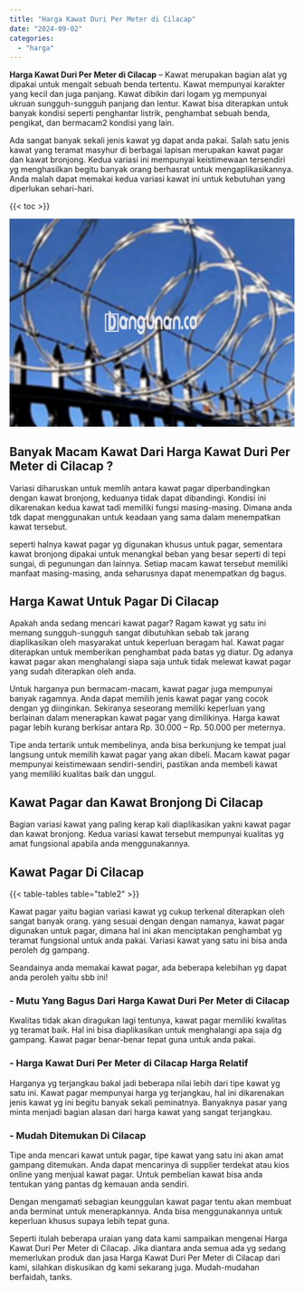 ```yaml
---
title: "Harga Kawat Duri Per Meter di Cilacap"
date: "2024-09-02"
categories: 
  - "harga"
---
```


**Harga Kawat Duri Per Meter di Cilacap** – Kawat merupakan bagian alat yg dipakai untuk mengait sebuah benda tertentu. Kawat mempunyai karakter yang kecil dan juga panjang. Kawat dibikin dari logam yg mempunyai ukruan sungguh-sungguh panjang dan lentur. Kawat bisa diterapkan untuk banyak kondisi seperti penghantar listrik, penghambat sebuah benda, pengikat, dan bermacam2 kondisi yang lain.

Ada sangat banyak sekali jenis kawat yg dapat anda pakai. Salah satu jenis kawat yang teramat masyhur di berbagai lapisan merupakan kawat pagar dan kawat bronjong. Kedua variasi ini mempunyai keistimewaan tersendiri yg menghasilkan begitu banyak orang berhasrat untuk mengaplikasikannya. Anda malah dapat memakai kedua variasi kawat ini untuk kebutuhan yang diperlukan sehari-hari.

{{< toc >}}

![Harga Kawat Duri Per Meter di Cilacap](/images/jual-kawat-murah48.png)

## Banyak Macam Kawat Dari Harga Kawat Duri Per Meter di Cilacap ?

Variasi diharuskan untuk memlih antara kawat pagar diperbandingkan dengan kawat bronjong, keduanya tidak dapat dibandingi. Kondisi ini dikarenakan kedua kawat tadi memiliki fungsi masing-masing. Dimana anda tdk dapat menggunakan untuk keadaan yang sama dalam menempatkan kawat tersebut.

seperti halnya kawat pagar yg digunakan khusus untuk pagar, sementara kawat bronjong dipakai untuk menangkal beban yang besar seperti di tepi sungai, di pegunungan dan lainnya. Setiap macam kawat tersebut memiliki manfaat masing-masing, anda seharusnya dapat menempatkan dg bagus.

## Harga Kawat Untuk Pagar Di Cilacap

Apakah anda sedang mencari kawat pagar? Ragam kawat yg satu ini memang sungguh-sungguh sangat dibutuhkan sebab tak jarang diaplikasikan oleh masyarakat untuk keperluan beragam hal. Kawat pagar diterapkan untuk memberikan penghambat pada batas yg diatur. Dg adanya kawat pagar akan menghalangi siapa saja untuk tidak melewat kawat pagar yang sudah diterapkan oleh anda.

Untuk harganya pun bermacam-macam, kawat pagar juga mempunyai banyak ragamnya. Anda dapat memilih jenis kawat pagar yang cocok dengan yg diinginkan. Sekiranya seseorang memiliki keperluan yang berlainan dalam menerapkan kawat pagar yang dimilikinya. Harga kawat pagar lebih kurang berkisar antara Rp. 30.000 – Rp. 50.000 per meternya.

Tipe anda tertarik untuk membelinya, anda bisa berkunjung ke tempat jual langsung untuk memilih kawat pagar yang akan dibeli. Macam kawat pagar mempunyai keistimewaan sendiri-sendiri, pastikan anda membeli kawat yang memiliki kualitas baik dan unggul.

## Kawat Pagar dan Kawat Bronjong Di Cilacap

Bagian variasi kawat yang paling kerap kali diaplikasikan yakni kawat pagar dan kawat bronjong. Kedua variasi kawat tersebut mempunyai kualitas yg amat fungsional apabila anda menggunakannya.

## Kawat Pagar Di Cilacap

{{< table-tables table="table2" >}}

Kawat pagar yaitu bagian variasi kawat yg cukup terkenal diterapkan oleh sangat banyak orang. yang sesuai dengan dengan namanya, kawat pagar digunakan untuk pagar, dimana hal ini akan menciptakan penghambat yg teramat fungsional untuk anda pakai. Variasi kawat yang satu ini bisa anda peroleh dg gampang.

Seandainya anda memakai kawat pagar, ada beberapa kelebihan yg dapat anda peroleh yaitu sbb ini!

### \- Mutu Yang Bagus Dari Harga Kawat Duri Per Meter di Cilacap

Kwalitas tidak akan diragukan lagi tentunya, kawat pagar memiliki kwalitas yg teramat baik. Hal ini bisa diaplikasikan untuk menghalangi apa saja dg gampang. Kawat pagar benar-benar tepat guna untuk anda pakai.

### \- Harga Kawat Duri Per Meter di Cilacap Harga Relatif

Harganya yg terjangkau bakal jadi beberapa nilai lebih dari tipe kawat yg satu ini. Kawat pagar mempunyai harga yg terjangkau, hal ini dikarenakan jenis kawat yg ini begitu banyak sekali peminatnya. Banyaknya pasar yang minta menjadi bagian alasan dari harga kawat yang sangat terjangkau.

### \- Mudah Ditemukan Di Cilacap

Tipe anda mencari kawat untuk pagar, tipe kawat yang satu ini akan amat gampang ditemukan. Anda dapat mencarinya di supplier terdekat atau kios online yang menjual kawat pagar. Untuk pembelian kawat bisa anda tentukan yang pantas dg kemauan anda sendiri.

Dengan mengamati sebagian keunggulan kawat pagar tentu akan membuat anda berminat untuk menerapkannya. Anda bisa menggunakannya untuk keperluan khusus supaya lebih tepat guna.

Seperti itulah beberapa uraian yang data kami sampaikan mengenai Harga Kawat Duri Per Meter di Cilacap. Jika diantara anda semua ada yg sedang memerlukan produk dan jasa Harga Kawat Duri Per Meter di Cilacap dari kami, silahkan diskusikan dg kami sekarang juga. Mudah-mudahan berfaidah, tanks.
